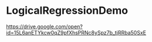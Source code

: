 # LogicalRegressionDemo

https://drive.google.com/open?id=15L6anETYkcw0qZ9pfXhsPRNc8ySpz7b_tjRRba50SxE
